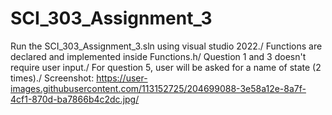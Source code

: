 # SCI_303_Assignment_3
Run the SCI_303_Assignment_3.sln using visual studio 2022./
Functions are declared and implemented inside Functions.h/
Question 1 and 3 doesn't require user input./
For question 5, user will be asked for a name of state (2 times)./
Screenshot: https://user-images.githubusercontent.com/113152725/204699088-3e58a12e-8a7f-4cf1-870d-ba7866b4c2dc.jpg/
